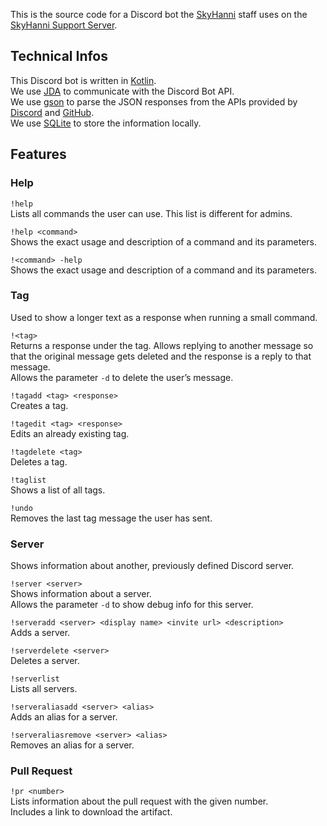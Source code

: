 This is the source code for a Discord bot the [SkyHanni](https://github.com/hannibal002/SkyHanni) staff uses on the [SkyHanni Support Server](https://discord.gg/skyhanni-997079228510117908).

## Technical Infos
This Discord bot is written in [Kotlin](https://kotlinlang.org/).  
We use [JDA](https://github.com/discord-jda/JDA) to communicate with the Discord Bot API.  
We use [gson](https://github.com/google/gson) to parse the JSON responses from the APIs provided by [Discord](https://discord.com/developers/docs/intro) and [GitHub](https://docs.github.com/en/rest).  
We use [SQLite](https://www.sqlite.org/index.html) to store the information locally.

## Features

### Help

`!help`  
Lists all commands the user can use. This list is different for admins.

`!help <command>`  
Shows the exact usage and description of a command and its parameters.  

`!<command> -help`  
Shows the exact usage and description of a command and its parameters.

### Tag

Used to show a longer text as a response when running a small command.  

`!<tag>`  
Returns a response under the tag. Allows replying to another message so that the original message gets deleted and the response is a reply to that message.  
Allows the parameter `-d` to delete the user’s message.

`!tagadd <tag> <response>`  
Creates a tag.  

`!tagedit <tag> <response>`  
Edits an already existing tag.  

`!tagdelete <tag>`  
Deletes a tag.  

`!taglist`  
Shows a list of all tags.  

`!undo`  
Removes the last tag message the user has sent.

### Server

Shows information about another, previously defined Discord server.  

`!server <server>`  
Shows information about a server.  
Allows the parameter `-d` to show debug info for this server.  

`!serveradd <server> <display name> <invite url> <description>`  
Adds a server.  

`!serverdelete <server>`  
Deletes a server.  

`!serverlist`  
Lists all servers.  

`!serveraliasadd <server> <alias>`  
Adds an alias for a server.  

`!serveraliasremove <server> <alias>`  
Removes an alias for a server.

### Pull Request

`!pr <number>`  
Lists information about the pull request with the given number.  
Includes a link to download the artifact.